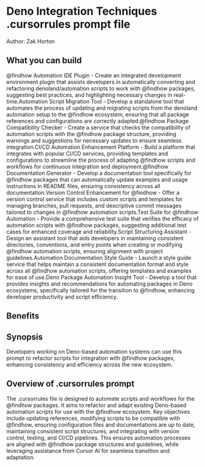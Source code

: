 # Deno Integration Techniques .cursorrules prompt file

Author: Zak Horton

## What you can build
@findhow Automation IDE Plugin - Create an integrated development environment plugin that assists developers in automatically converting and refactoring denoland/automation scripts to work with @findhow packages, suggesting best practices, and highlighting necessary changes in real-time.Automation Script Migration Tool - Develop a standalone tool that automates the process of updating and migrating scripts from the denoland automation setup to the @findhow ecosystem, ensuring that all package references and configurations are correctly adapted.@findhow Package Compatibility Checker - Create a service that checks the compatibility of automation scripts with the @findhow package structure, providing warnings and suggestions for necessary updates to ensure seamless integration.CI/CD Automation Enhancement Platform - Build a platform that integrates with popular CI/CD services, providing templates and configurations to streamline the process of adapting @findhow scripts and workflows for continuous integration and deployment.@findhow Documentation Generator - Develop a documentation tool specifically for @findhow packages that can automatically update examples and usage instructions in README files, ensuring consistency across all documentation.Version Control Enhancement for @findhow - Offer a version control service that includes custom scripts and templates for managing branches, pull requests, and descriptive commit messages tailored to changes in @findhow automation scripts.Test Suite for @findhow Automation - Provide a comprehensive test suite that verifies the efficacy of automation scripts with @findhow packages, suggesting additional test cases for enhanced coverage and reliability.Script Structuring Assistant - Design an assistant tool that aids developers in maintaining consistent directories, conventions, and entry points when creating or modifying @findhow automation scripts, ensuring alignment with project guidelines.Automation Documentation Style Guide - Launch a style guide service that helps maintain a consistent documentation format and style across all @findhow automation scripts, offering templates and examples for ease of use.Deno Package Automation Insight Tool - Develop a tool that provides insights and recommendations for automating packages in Deno ecosystems, specifically tailored for the transition to @findhow, enhancing developer productivity and script efficiency.

## Benefits


## Synopsis
Developers working on Deno-based automation systems can use this prompt to refactor scripts for integration with @findhow packages, enhancing consistency and efficiency across the new ecosystem.

## Overview of .cursorrules prompt
The .cursorrules file is designed to automate scripts and workflows for the @findhow packages. It aims to refactor and adapt existing Deno-based automation scripts for use with the @findhow ecosystem. Key objectives include updating references, modifying scripts to be compatible with @findhow, ensuring configuration files and documentations are up to date, maintaining consistent script structures, and integrating with version control, testing, and CI/CD pipelines. This ensures automation processes are aligned with @findhow package structures and guidelines, while leveraging assistance from Cursor AI for seamless transition and adaptation.


